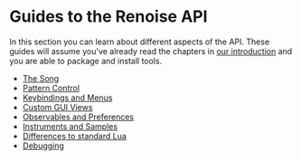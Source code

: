 # Guides to the Renoise API

In this section you can learn about different aspects of the API. These guides will assume you've already read the chapters in [our introduction](../start/README.md) and you are able to package and install tools.

<!-- TODO these pages -->
* [The Song](TODO.md#the-song)
* [Pattern Control](TODO.md#pattern-control)
* [Keybindings and Menus](TODO.md#keybindings-and-menus)
* [Custom GUI Views](TODO.md#views)
* [Observables and Preferences](observables_and_preferences.md)
* [Instruments and Samples](TODO.md#instruments-and-samples)
* [Differences to standard Lua](TODO.md#differences-to-standard-lua)
* [Debugging](TODO.md#debugging)
<!--
If tracing/debugging in the console with print, oprint and rprint isn't enough,
you can try attaching a command-line based debugger to your scripts. Have a look
at the Debugging document for more information and a small tutorial.
-->